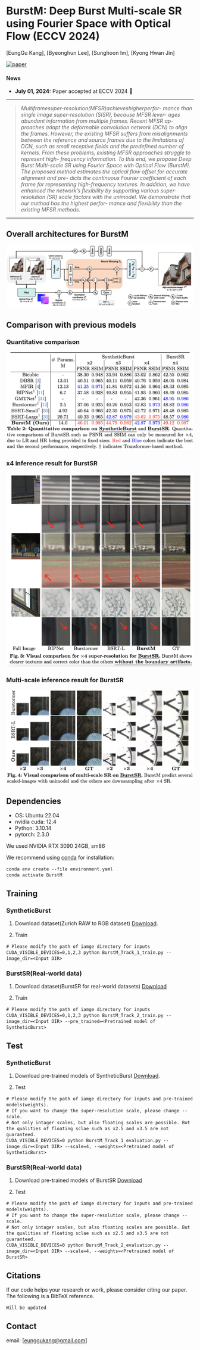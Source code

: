 # BurstM: Deep Burst Multi-scale SR using Fourier Space with Optical Flow (ECCV 2024)

[EungGu Kang], [Byeonghun Lee], [Sunghoon Im], [Kyong Hwan Jin]

[![paper](https://img.shields.io/badge/arXiv-Paper-<COLOR>.svg)](https://arxiv.org/pdf/2304.01194.pdf)

#### News
- **July 01, 2024:** Paper accepted at ECCV 2024 :tada:

<hr />

> *Multiframesuper-resolution(MFSR)achieveshigherperfor- mance than single image super-resolution (SISR), because MFSR lever- ages abundant information from multiple frames. Recent MFSR ap- proaches adapt the deformable convolution network (DCN) to align the frames. However, the existing MFSR suffers from misalignments between the reference and source frames due to the limitations of DCN, such as small receptive fields and the predefined number of kernels. From these problems, existing MFSR approaches struggle to represent high- frequency information. To this end, we propose Deep Burst Multi-scale SR using Fourier Space with Optical Flow (BurstM). The proposed method estimates the optical flow offset for accurate alignment and pre- dicts the continuous Fourier coefficient of each frame for representing high-frequency textures. In addition, we have enhanced the network’s flexibility by supporting various super-resolution (SR) scale factors with the unimodel. We demonstrate that our method has the highest perfor- mance and flexibility than the existing MFSR methods.*
<hr />

## Overall architectures for BurstM
![BurstM_overall_architecture.png](figs/BurstM_overall_architecture.png)


## Comparison with previous models
### Quantitative comparison
![BurstM_quantitative_comparison.png](figs/BurstM_quantitative_comparison.png)

### x4 inference result for BurstSR
![BurstM_BurstSR_x4_result.png](figs/BurstM_BurstSR_x4_result.png)

### Multi-scale inference result for BurstSR
![BurstM_BurstSR_multiscale.png](figs/BurstM_BurstSR_multiscale.png)



## Dependencies
- OS: Ubuntu 22.04
- nvidia cuda: 12.4
- Python: 3.10.14
- pytorch: 2.3.0

We used NVIDIA RTX 3090 24GB, sm86

We recommend using [conda](https://www.anaconda.com/distribution/) for installation:
```
conda env create --file environment.yaml
conda activate BurstM
```

## Training

### SyntheticBurst
1. Download dataset(Zurich RAW to RGB dataset) [Download](http://people.ee.ethz.ch/~ihnatova/pynet.html#dataset).

2. Train

```
# Please modify the path of iamge directory for inputs
CUDA_VISIBLE_DEVICES=0,1,2,3 python BurstM_Track_1_train.py --image_dir=<Input DIR>
```

### BurstSR(Real-world data)
1. Download dataset(BurstSR for real-world datasets) [Download](https://data.vision.ee.ethz.ch/bhatg/BurstSRChallenge/val.zip)

2. Train

```
# Please modify the path of iamge directory for inputs
CUDA_VISIBLE_DEVICES=0,1,2,3 python BurstM_Track_2_train.py --image_dir=<Input DIR> --pre_trained=<Pretrained model of SyntheticBurst>
```

## Test

### SyntheticBurst
1. Download pre-trained models of SyntheticBurst [Download](https://drive.google.com/file/d/1ToKrtGUhUHm8yHnZvgVuUmVwXlN064as/view?usp=sharing).

2. Test

```
# Please modify the path of iamge directory for inputs and pre-trained models(weights).
# If you want to change the super-resolution scale, please change --scale.
# Not only intager scales, but also floating scales are possible. But the qualities of floating sclae such as x2.5 and x3.5 are not guaranteed.
CUDA_VISIBLE_DEVICES=0 python BurstM_Track_1_evaluation.py --image_dir=<Input DIR> --scale=4, --weights=<Pretrained model of SyntheticBurst>
```

### BurstSR(Real-world data)
1. Download pre-trained models of BurstSR [Download](https://drive.google.com/file/d/1id83q_IOF7qawO5_4WJ4ZGOFvxkcwbFw/view?usp=sharing)

2. Test

```
# Please modify the path of iamge directory for inputs and pre-trained models(weights).
# If you want to change the super-resolution scale, please change --scale.
# Not only intager scales, but also floating scales are possible. But the qualities of floating sclae such as x2.5 and x3.5 are not guaranteed.
CUDA_VISIBLE_DEVICES=0 python BurstM_Track_2_evaluation.py --image_dir=<Input DIR> --scale=4, --weights=<Pretrained model of BurstSR>
``` 

## Citations
If our code helps your research or work, please consider citing our paper.
The following is a BibTeX reference.

```
Will be updated
```

## Contact
email: [eunggukang@gmail.com]